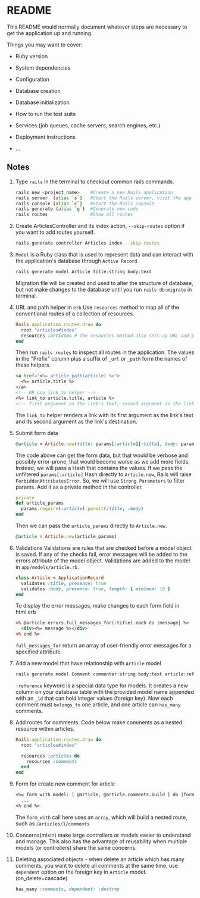 # README

This README would normally document whatever steps are necessary to get the
application up and running.

Things you may want to cover:

* Ruby version

* System dependencies

* Configuration

* Database creation

* Database initialization

* How to run the test suite

* Services (job queues, cache servers, search engines, etc.)

* Deployment instructions

* ...

## Notes
1.  Type `rails` in the terminal to checkout common rails commands.
    ```bash
    rails new <project_name>    #Create a new Rails application.
    rails server  (alias `s`)   #Start the Rails server, visit the app at `http://localhost:3000` or `http://127.0.0.1:3000`
    rails console (alias `c`)   #Start the Rails console
    rails generate (alias `g`)  #Generate new code
    rails routes                #Show all routes
    ```

1.  Create ArticlesController and its index action, `--skip-routes` option if you want to add routes yourself.
    ```bash
    rails generate controller Articles index --skip-routes
    ```

1.  `Model` is a Ruby class that is used to represent data and can interact with the application's database through `Active Record`.
    ```bash
    rails generate model Article title:string body:text
    ```
    Migration file will be created and used to alter the structure of database, but not make changes to the database until you run `rails db:migrate` in terminal.

1.  URL and path helper in `erb`
    Use `resources` method to map all of the conventional routes of a collection of resources.
    ```rb
    Rails.application.routes.draw do
      root "articles#index"
      resources :articles # The resources method also sets up URL and path helper methods
    end
    ```
    Then run `rails routes` to inspect all routes in the application. The values in the "Prefix" column plus a suffix of `_url` or `_path` form the names of these helpers.
    ```html
    <a href="<%= article_path(article) %>">
      <%= article.title %>
    </a>
    <!-- OR use link_to helper -->
    <%= link_to article.title, article %> 
    <!-- first argument as the link's text, second argument as the link's destination -->
    ```
    The `link_to` helper renders a link with its first argument as the link's text and its second argument as the link's destination.

1.  Submit form data
    ```rb
    @article = Article.new(title: params[:article][:title], body: params[:article][:body])
    ```
    The code above can get the form data, but that would be verbose and possibly error-prone, that would become worse as we add more fields. Instead, we will pass a Hash that contains the values. If we pass the unfiltered `params[:article]` Hash directly to `Article.new`, Rails will raise `ForbiddenAttributesError`. So, we will use `Strong Parameters` to filter params. Add it as a private method in the controller. 
    ```rb
    private
    def article_params
      params.require(:article).permit(:title, :body)
    end
    ```
    Then we can pass the `article_params` directly to `Article.new`.
    ```rb
    @article = Article.new(article_params)
    ```

1.  Validations
    Validations are rules that are checked before a model object is saved. If any of the checks fail, error messages will be added to the errors attribute of the model object. Validations are added to the model in `app/models/article.rb`.
    ```rb
    class Article < ApplicationRecord
      validates :title, presence: true
      validates :body, presence: true, length: { minimum: 10 }
    end
    ```
    To display the error messages, make changes to each form field in html.erb
    ```html
    <% @article.errors.full_messages_for(:title).each do |message| %>
      <div><%= message %></div>
    <% end %>
    ```
    `full_messages_for` return an array of user-friendly error messages for a specified attribute.

1.  Add a new model that have relationship with `Article` model
    ```bash
    rails generate model Comment commenter:string body:text article:references
    ```
    `:reference` keyword is a special data type for models. It creates a new column on your database table with the provided model name appended with an `_id` that can hold integer values (foreign key). Now each comment must `belongs_to` one article, and one article can `has_many` comments. 

1.  Add routes for comments. Code below make comments as a nested resource within articles.
    ```rb
    Rails.application.routes.draw do
      root "articles#index"

      resources :articles do
        resources :comments
      end
    end
    ```

1.  Form for create new comment for article
    ```html
    <%= form_with model: [ @article, @article.comments.build ] do |form| %>
      ...
    <% end %>
    ```
    The `form_with` call here uses an `array`, which will build a nested route, such as `/articles/1/comments`

1.  Concerns(mixin) make large controllers or models easier to understand and manage. This also has the advantage of reusability when multiple models (or controllers) share the same concerns.

1.  Deleting associated objects - when delete an article which has many comments, you want to delete all comments at the same time, use `dependent` option on the foreign key in `Article` model. (on_delete=cascade)
    ```rb
    has_many :comments, dependent: :destroy
    ```